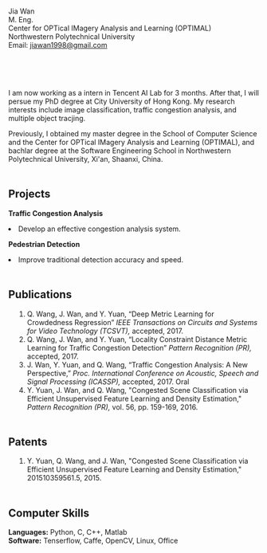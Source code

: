 <p>
<br>
Jia Wan   <br>
M. Eng.  <br>
Center for OPTical IMagery Analysis and Learning (OPTIMAL)   <br>
Northwestern Polytechnical University <br>
Email: <a href="mailto:jiawan1998@gmail.com">jiawan1998@gmail.com</a>  <br><br>
</p>

<br>
<br>
<p>I am now working as a intern in Tencent AI Lab for 3 months. After that, I will persue my PhD degree at City University of Hong Kong.  My research interests include image classification, traffic congestion analysis, and multiple object tracjing.</p>

<p>Previously, I obtained my master degree in the School of Computer Science and the Center for OPTical IMagery Analysis and Learning (OPTIMAL), and bachlar degree at the Software Engineering School in Northwestern Polytechnical University, Xi'an, Shaanxi, China.</p>

<p>
<h2 style="text-align:left; padding-top:20px;">Projects</h2>

<b>Traffic Congestion Analysis</b>
<li>Develop an effective congestion analysis system.</li>

<b>Pedestrian Detection</b>
<li>Improve traditional detection accuracy and speed.</li>
</p>

<p>
<h2 style="text-align:left; padding-top:20px;">Publications</h2>
<ol style="margin-left:1em">
<li class="STYLE13"> Q. Wang, J. Wan, and Y. Yuan, “Deep Metric Learning for Crowdedness Regression” <i>IEEE Transactions on Circuits and Systems for Video Technology (TCSVT),</i> accepted, 2017.</li>
<li class="STYLE13"> Q. Wang, J. Wan, and Y. Yuan, “Locality Constraint Distance Metric Learning for Traffic Congestion Detection” <i>Pattern Recognition (PR),</i> accepted, 2017.</li>
<li class="STYLE13"> J. Wan, Y. Yuan, and Q. Wang, “Traffic Congestion Analysis: A New Perspective,” <i>Proc. International Conference on Acoustic, Speech and Signal Processing (ICASSP),</i> accepted, 2017. Oral</li>
<li class="STYLE13"> Y. Yuan, J. Wan, and Q. Wang, "Congested Scene Classification via Efficient Unsupervised Feature Learning and Density Estimation," <i>Pattern Recognition (PR),</i> vol. 56, pp. 159-169, 2016.</li>
</ol>
</p>

<p>
<h2 style="text-align:left; padding-top:20px;">Patents</h2>
<ol style="margin-left:1em">
<li class="STYLE13"> Y. Yuan, Q. Wang, and J. Wan, "Congested Scene Classification via Efficient Unsupervised Feature Learning and Density Estimation," 201510359561.5, 2015.</li>
</ol>
</p>
<p>

<h2 style="text-align:left; padding-top:20px;">Computer Skills</h2>
<b>Languages:</b> Python, C, C++, Matlab <br>
<b>Software:</b> Tenserflow, Caffe, OpenCV, Linux, Office

</p>
